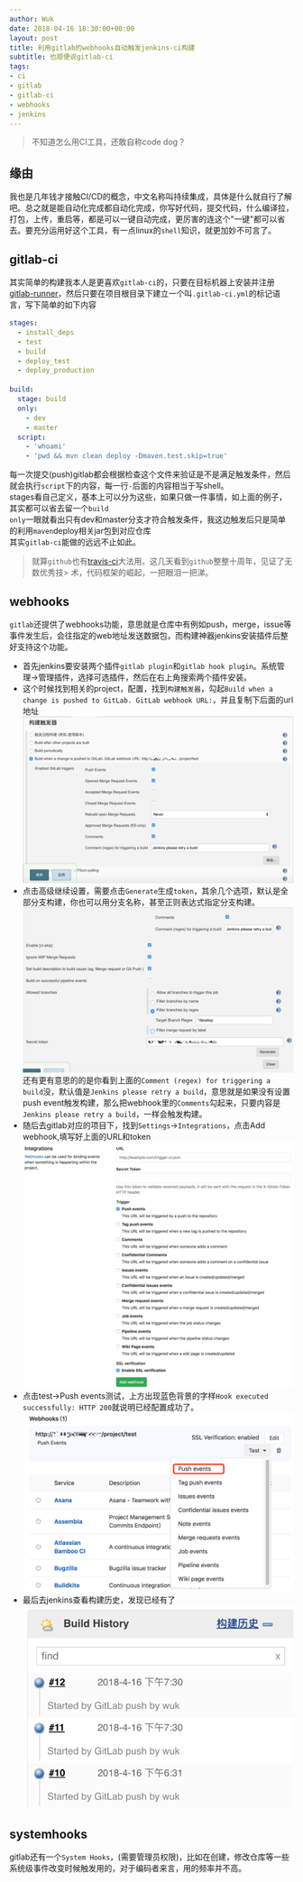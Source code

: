 ```yaml
---
author: Wuk
date: 2018-04-16 18:30:00+00:00
layout: post
title: 利用gitlab的webhooks自动触发jenkins-ci构建
subtitle: 也顺便说gitlab-ci
tags:
- ci
- gitlab
- gitlab-ci
- webhooks
- jenkins
---
```


> 不知道怎么用CI工具，还敢自称code dog？


## 缘由
我也是几年钱才接触CI/CD的概念，中文名称叫持续集成，具体是什么就自行了解吧。总之就是能自动化完成都自动化完成，你写好代码，提交代码，什么编译拉，打包，上传，重启等，都是可以一键自动完成，更厉害的连这个"一键"都可以省去。要充分运用好这个工具，有一点linux的`shell`知识，就更加妙不可言了。

## gitlab-ci
其实简单的构建我本人是更喜欢`gitlab-ci`的，只要在目标机器上安装并注册[gitlab-runner](https://docs.gitlab.com/runner/)，然后只要在项目根目录下建立一个叫`.gitlab-ci.yml`的标记语言，写下简单的如下内容
```yaml
stages:
  - install_deps
  - test
  - build
  - deploy_test
  - deploy_production
    
build:
  stage: build
  only:
    - dev
    - master
  script:
    - 'whoami'
    - 'pwd && mvn clean deploy -Dmaven.test.skip=true'
```
每一次提交(push)gitlab都会根据检查这个文件来验证是不是满足触发条件，然后就会执行`script`下的内容，每一行`-`后面的内容相当于写shell。    
stages看自己定义，基本上可以分为这些，如果只做一件事情，如上面的例子，其实都可以省去留一个`build`    
`only`一眼就看出只有dev和master分支才符合触发条件，我这边触发后只是简单的利用`maven`deploy相关jar包到对应仓库    
其实`gitlab-ci`能做的远远不止如此。    
> 就算`github`也有[travis-ci](https://www.travis-ci.org)大法用。这几天看到`github`整整十周年，见证了无数优秀技> 术，代码框架的崛起，一把眼泪一把涕。

## webhooks
`gitlab`还提供了webhooks功能，意思就是仓库中有例如push，merge，issue等事件发生后，会往指定的web地址发送数据包，而构建神器jenkins安装插件后整好支持这个功能。
- 首先jenkins要安装两个插件`gitlab plugin`和`gitlab hook plugin`。系统管理->管理插件，选择可选插件，然后在右上角搜索两个插件安装。
- 这个时候找到相关的project，配置，找到`构建触发器`，勾起`Build when a change is pushed to GitLab. GitLab webhook URL:`，并且复制下后面的url地址    
![img](/img/in-post/gitlab-hooks-with-jenkins/QQ20180416-190214@2x.png)
- 点击高级继续设置，需要点击`Generate`生成`token`，其余几个选项，默认是全部分支构建，你也可以用分支名称，甚至正则表达式指定分支构建。    
![img](/img/in-post/gitlab-hooks-with-jenkins/QQ20180416-192326@2x.png)    
还有更有意思的的是你看到上面的`Comment (regex) for triggering a build`没，默认值是`Jenkins please retry a build`，意思就是如果没有设置push event触发构建，那么把webhook里的`Comments`勾起来，只要内容是`Jenkins please retry a build`，一样会触发构建。
- 随后去gitlab对应的项目下，找到`Settings`->`Integrations`，点击Add webhook,填写好上面的URL和token        
![img](/img/in-post/gitlab-hooks-with-jenkins/QQ20180416-191450@2x.png)
- 点击test->Push events测试，上方出现蓝色背景的字样`Hook executed successfully: HTTP 200`就说明已经配置成功了。    
![img](/img/in-post/gitlab-hooks-with-jenkins/QQ20180416-191751@2x.png)
- 最后去jenkins查看构建历史，发现已经有了    
![img](/img/in-post/gitlab-hooks-with-jenkins/QQ20180416-193249@2x.png)

## systemhooks
gitlab还有一个`System Hooks`，(需要管理员权限)，比如在创建，修改仓库等一些系统级事件改变时候触发用的，对于编码者来言，用的频率并不高。